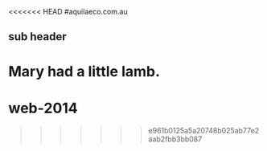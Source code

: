 <<<<<<< HEAD
#aquilaeco.com.au




## sub header


Mary had a little lamb.
=======
web-2014
========
>>>>>>> e961b0125a5a20748b025ab77e2aab2fbb3bb087
